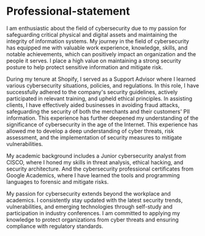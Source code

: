 # Professional-statement
I am enthusiastic about the field of cybersecurity due to my passion for safeguarding critical physical and digital assets and maintaining the integrity of information systems. My journey in the field of cybersecurity has equipped me with valuable work experience, knowledge, skills, and notable achievements, which can positively impact an organization and the people it serves. I place a high value on maintaining a strong security posture to help protect sensitive information and mitigate risk.
<p>During my tenure at Shopify, I served as a Support Advisor where I learned various cybersecurity situations, policies, and regulations. In this role, I have successfully adhered to the company's security guidelines, actively participated in relevant training, and upheld ethical principles. In assisting clients, I have effectively aided businesses in avoiding fraud attacks, safeguarding the security of both the merchants and their customers' PII information. This experience has further deepened my understanding of the significance of cybersecurity in the age of the Internet. This experience has allowed me to develop a deep understanding of cyber threats, risk assessment, and the implementation of security measures to mitigate vulnerabilities.
<p>My academic background includes a Junior cybersecurity analyst from CISCO, where I honed my skills in threat analysis, ethical hacking, and security architecture. And the cybersecurity professional certificates from Google Academics, where I have learned the tools and programming languages to forensic and mitigate risks. 
<p>My passion for cybersecurity extends beyond the workplace and academics. I consistently stay updated with the latest security trends, vulnerabilities, and emerging technologies through self-study and participation in industry conferences. I am committed to applying my knowledge to protect organizations from cyber threats and ensuring compliance with regulatory standards.

